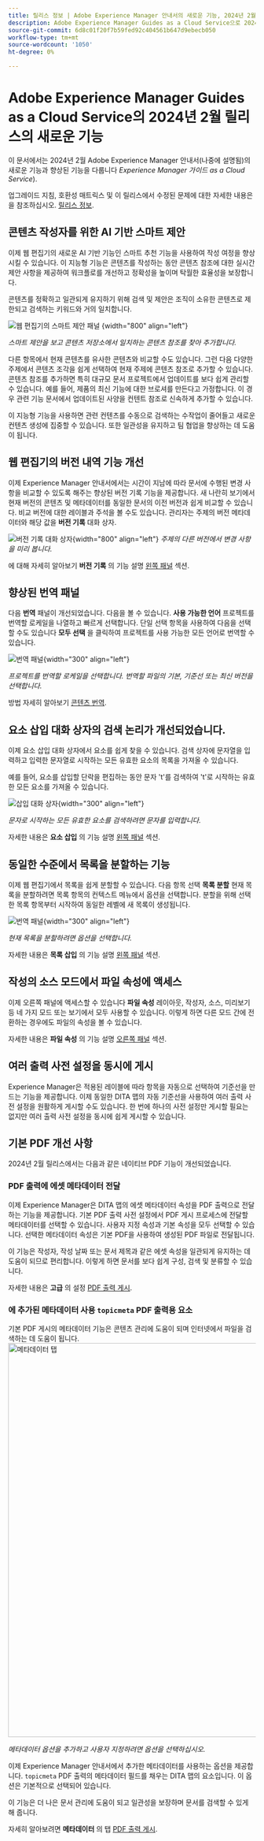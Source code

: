 ```yaml
---
title: 릴리스 정보 | Adobe Experience Manager 안내서의 새로운 기능, 2024년 2월 릴리스
description: Adobe Experience Manager Guides as a Cloud Service으로 2024년 2월 릴리스의 새로운 기능과 향상된 기능을 알아보십시오.
source-git-commit: 6d8c01f20f7b59fed92c404561b647d9ebecb050
workflow-type: tm+mt
source-wordcount: '1050'
ht-degree: 0%

---
```


# Adobe Experience Manager Guides as a Cloud Service의 2024년 2월 릴리스의 새로운 기능

이 문서에서는 2024년 2월 Adobe Experience Manager 안내서(나중에 설명됨)의 새로운 기능과 향상된 기능을 다룹니다 *Experience Manager 가이드 as a Cloud Service*).

업그레이드 지침, 호환성 매트릭스 및 이 릴리스에서 수정된 문제에 대한 자세한 내용은 을 참조하십시오. [릴리스 정보](release-notes-2023-12-0.md).

## 콘텐츠 작성자를 위한 AI 기반 스마트 제안

이제 웹 편집기의 새로운 AI 기반 기능인 스마트 추천 기능을 사용하여 작성 여정을 향상시킬 수 있습니다. 이 지능형 기능은 콘텐츠를 작성하는 동안 콘텐츠 참조에 대한 실시간 제안 사항을 제공하여 워크플로를 개선하고 정확성을 높이며 탁월한 효율성을 보장합니다.


콘텐츠를 정확하고 일관되게 유지하기 위해 검색 및 제안은 조직이 소유한 콘텐츠로 제한되고 검색하는 키워드와 거의 일치합니다.

![웹 편집기의 스마트 제안 패널 ](web-editor-smart-suggestion.png) {width="800" align="left"}


*스마트 제안을 보고 콘텐츠 저장소에서 일치하는 콘텐츠 참조를 찾아 추가합니다.*

다른 항목에서 현재 콘텐츠를 유사한 콘텐츠와 비교할 수도 있습니다. 그런 다음 다양한 주제에서 콘텐츠 조각을 쉽게 선택하여 현재 주제에 콘텐츠 참조로 추가할 수 있습니다. 콘텐츠 참조를 추가하면 특히 대규모 문서 프로젝트에서 업데이트를 보다 쉽게 관리할 수 있습니다. 예를 들어, 제품의 최신 기능에 대한 브로셔를 만든다고 가정합니다. 이 경우 관련 기능 문서에서 업데이트된 사양을 컨텐트 참조로 신속하게 추가할 수 있습니다.

이 지능형 기능을 사용하면 관련 컨텐츠를 수동으로 검색하는 수작업이 줄어들고 새로운 컨텐츠 생성에 집중할 수 있습니다.  또한 일관성을 유지하고 팀 협업을 향상하는 데 도움이 됩니다.

## 웹 편집기의 버전 내역 기능 개선

이제 Experience Manager 안내서에서는 시간이 지남에 따라 문서에 수행된 변경 사항을 비교할 수 있도록 해주는 향상된 버전 기록 기능을 제공합니다. 새 나란히 보기에서 현재 버전의 콘텐츠 및 메타데이터를 동일한 문서의 이전 버전과 쉽게 비교할 수 있습니다. 비교 버전에 대한 레이블과 주석을 볼 수도 있습니다. 관리자는 주제의 버전 메타데이터와 해당 값을 **버전 기록** 대화 상자.

![버전 기록 대화 상자](assets/version-history-dialog-web-editor.png){width="800" align="left"}
*주제의 다른 버전에서 변경 사항을 미리 봅니다.*


에 대해 자세히 알아보기 **버전 기록** 의 기능 설명 [왼쪽 패널](../user-guide/web-editor-features.md#id2051EA0M0HS) 섹션.

## 향상된 번역 패널

다음 **번역** 패널이 개선되었습니다.  다음을 볼 수 있습니다. **사용 가능한 언어** 프로젝트를 번역할 로케일을 나열하고 빠르게 선택합니다. 단일 선택 항목을 사용하여 다음을 선택할 수도 있습니다 **모두 선택** 을 클릭하여 프로젝트를 사용 가능한 모든 언어로 번역할 수 있습니다.

![번역 패널](assets/translation-languages-4.4.png){width="300" align="left"}

*프로젝트를 번역할 로케일을 선택합니다. 번역할 파일의 기본, 기준선 또는 최신 버전을 선택합니다.*

방법 자세히 알아보기 [콘텐츠 번역](../user-guide/translation.md).


## 요소 삽입 대화 상자의 검색 논리가 개선되었습니다.

이제 요소 삽입 대화 상자에서 요소를 쉽게 찾을 수 있습니다.  검색 상자에 문자열을 입력하고 입력한 문자열로 시작하는 모든 유효한 요소의 목록을 가져올 수 있습니다.

예를 들어, 요소를 삽입할 단락을 편집하는 동안 문자 &#39;t&#39;를 검색하여 &#39;t&#39;로 시작하는 유효한 모든 요소를 가져올 수 있습니다.


![삽입 대화 상자](assets/insert-element.png){width="300" align="left"}

*문자로 시작하는 모든 유효한 요소를 검색하려면 문자를 입력합니다.*


자세한 내용은 **요소 삽입** 의 기능 설명 [왼쪽 패널](../user-guide/web-editor-features.md#id2051EA0M0HS) 섹션.


## 동일한 수준에서 목록을 분할하는 기능

이제 웹 편집기에서 목록을 쉽게 분할할 수 있습니다. 다음 항목 선택 **목록 분할** 현재 목록을 분할하려면 목록 항목의 컨텍스트 메뉴에서 옵션을 선택합니다. 분할을 위해 선택한 목록 항목부터 시작하여 동일한 레벨에 새 목록이 생성됩니다.

![번역 패널](assets/context-menu-split-list.png){width="300" align="left"}

*현재 목록을 분할하려면 옵션을 선택합니다.*

자세한 내용은 **목록 삽입** 의 기능 설명 [왼쪽 패널](../user-guide/web-editor-features.md#id2051EA0M0HS) 섹션.

## 작성의 소스 모드에서 파일 속성에 액세스

이제 오른쪽 패널에 액세스할 수 있습니다 **파일 속성** 레이아웃, 작성자, 소스, 미리보기 등 네 가지 모드 또는 보기에서 모두 사용할 수 있습니다.  이렇게 하면 다른 모드 간에 전환하는 경우에도 파일의 속성을 볼 수 있습니다.

자세한 내용은 **파일 속성** 의 기능 설명 [오른쪽 패널](../user-guide/web-editor-features.md#id2051EB003YK) 섹션.

## 여러 출력 사전 설정을 동시에 게시

Experience Manager은 적용된 레이블에 따라 항목을 자동으로 선택하여 기준선을 만드는 기능을 제공합니다. 이제 동일한 DITA 맵의 자동 기준선을 사용하여 여러 출력 사전 설정을 원활하게 게시할 수도 있습니다. 한 번에 하나의 사전 설정만 게시할 필요는 없지만 여러 출력 사전 설정을 동시에 쉽게 게시할 수 있습니다.


## 기본 PDF 개선 사항

2024년 2월 릴리스에서는 다음과 같은 네이티브 PDF 기능이 개선되었습니다.

### PDF 출력에 에셋 메타데이터 전달

이제 Experience Manager은 DITA 맵의 에셋 메타데이터 속성을 PDF 출력으로 전달하는 기능을 제공합니다.
기본 PDF 출력 사전 설정에서 PDF 게시 프로세스에 전달할 메타데이터를 선택할 수 있습니다. 사용자 지정 속성과 기본 속성을 모두 선택할 수 있습니다.  선택한 메타데이터 속성은 기본 PDF을 사용하여 생성된 PDF 파일로 전달됩니다.

이 기능은 작성자, 작성 날짜 또는 문서 제목과 같은 에셋 속성을 일관되게 유지하는 데 도움이 되므로 편리합니다. 이렇게 하면 문서를 보다 쉽게 구성, 검색 및 분류할 수 있습니다.

자세한 내용은 **고급** 의 설정 [PDF 출력 게시](../web-editor/native-pdf-web-editor.md).


### 에 추가된 메타데이터 사용 `topicmeta` PDF 출력용 요소

기본 PDF 게시의 메타데이터 기능은 콘텐츠 관리에 도움이 되며 인터넷에서 파일을 검색하는 데 도움이 됩니다.
<img src="assets/pdf-metadata-4-4.png" alt="메타데이터 탭" width="800">

*메타데이터 옵션을 추가하고 사용자 지정하려면 옵션을 선택하십시오.*

이제 Experience Manager 안내서에서 추가한 메타데이터를 사용하는 옵션을 제공합니다. `topicmeta` PDF 출력의 메타데이터 필드를 채우는 DITA 맵의 요소입니다. 이 옵션은 기본적으로 선택되어 있습니다.

이 기능은 더 나은 문서 관리에 도움이 되고 일관성을 보장하며 문서를 검색할 수 있게 해 줍니다.

자세히 알아보려면 **메타데이터** 의 탭 [PDF 출력 게시](../web-editor/native-pdf-web-editor.md).